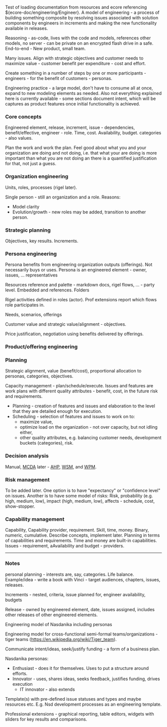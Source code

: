 Test of loading documentation from resources and ecore referencing ${ecore-doc/engineering/Engineer}.
A model of engineering - a process of building something composite by resolving issues associated with solution components by engineers in increments and making the new functionality available in releases.

Reasoning - as-code, lives with the code and models, references other models, no server - can be private on an encrypted flash drive in a safe. End-to-end - New product, small team.

Many issues. Align with strategic objectives and customer needs to maximize value - customer benefit per expenditure - cost and effort.

Create something in a number of steps by one or more participants - engineers - for the benefit of customers - personas.

Engineering practice - a large model, don't have to consume all at once, expand to new modeling elements as needed. 
Also not everything explained here is currently available - some sections document intent, which will be captures as product features once initial functionality is achieved.

### Core concepts

Engineered element, release, increment, issue - dependencies, benefit/effective, engineer - role. Time, cost. Availability, budget.
categories - also values.

Plan the work and work the plan. Feel good about what you and your organization are doing and not doing, i.e. that what your are doing is more important than what you are not doing an there is a quantified justification for that,
not just a guess.

### Organization engineering

Units, roles, processes (rigel later). 

Single person - still an organization and a role. Reasons:
* Model clarity
* Evolution/growth - new roles may be added, transition to another person.

### Strategic planning

Objectives, key results. Increments.

### Persona engineering

Persona benefits from engineering organization outputs (offerings). Not necessarily buys or uses.
Persona is an engineered element - owner, issues, ... representatives

Resources reference and palette - markdown docs, rigel flows, ... - party level. Embedded and references. Folders


Rigel activities defined in roles (actor). Prof extensions report which flows role participates in.

Needs, scenarios, offerings

Customer value and strategic value/alignment - objectives.

Price justification, negotiation using benefits delivered by offerings.

### Product/offering engineering

### Planning

Strategic alignment, value (benefit/cost), proportional allocation to personas, categories, objectives.

Capacity management - plan/schedule/execute. Issues and features are work plans with different quality attributes - benefit, cost, in the future risk and requirements.

* Planning - creation of features and issues and elaboration to the level that they are detailed enough for execution.
* Scheduling - selection of features and issues to work on to:
  * maximize value, 
  * optimize load on the organization - not over capacity, but not idling either, 
  * other quality attributes, e.g. balancing customer needs, development buckets (categories), risk.


### Decision analysis

Manual, [MCDA](https://en.wikipedia.org/wiki/Multiple-criteria_decision_analysis) later - [AHP](https://en.wikipedia.org/wiki/Analytic_hierarchy_process), [WSM](https://en.wikipedia.org/wiki/Weighted_sum_model), and 
[WPM](https://en.wikipedia.org/wiki/Weighted_product_model).



### Risk management

To be added later. One option is to have "expectancy" or "confidence level" on issues. Another is to have some model of risks: Risk, probability (e.g. high, medium, low), impact (high, medium, low), affects - schedule, cost, show-stopper.

### Capability management

Capability, Capability provider, requirement. Skill, time, money. Binary, numeric, cumulative. Describe concepts, implement later. Planning in terms of capabilities and requirements.
Time and money are built-in capabilities. Issues - requirement, aAvailability and budget - providers.


----

### Notes

personal planning - interests are, say, categories. Life balance.
Example/idea - write a book with Vinci - target audiences, chapters, issues, releases.

Increments - nested, criteria, issue planned for, engineer availability, budgets

Release - owned by engineered element, date, issues assigned, includes other releases of other engineered elements.

Engineering model of Nasdanika including personas

Engineering model for cross-functional semi-formal teams/organizations - tiger teams (https://en.wikipedia.org/wiki/Tiger_team).

Communicate intent/ideas, seek/justify funding - a form of a business plan.

Nasdanika personas:

* Enthusiast - does it for themselves. Uses to put a structure around efforts.
* Innovator - uses, shares ideas, seeks feedback, justifies funding, drives execution
    * IT innovator - also extends

Template(s) with pre-defined issue statuses and types and maybe resources etc. E.g. Nsd development processes as an engineering template.


Professional extensions - graphical reporting, table editors, widgets with sliders for key results and comparisons.
